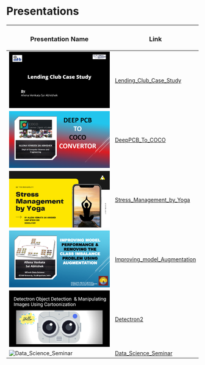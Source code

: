 # Presentations

| <h3><b>Presentation Name</b></h3> | <h3><b>Link</b></h3> |
|---|---|
| ![Lending_Club_Case_Study](https://github.com/avs-abhishek123/presentations/blob/9324b3be9a9a79e648b538fa58e5d70887855d4e/images/Lending_Club_Case_Study.png) | [Lending_Club_Case_Study](https://github.com/avs-abhishek123/presentations/blob/main/Lending_Club_Case_Study.pdf) |
| ![DeepPCB_To_COCO](https://github.com/avs-abhishek123/presentations/blob/c438c02bdf900fde9e5ab5a5a4a502045e6ff1ca/images/DeepPCB_To_COCO.png) | [DeepPCB_To_COCO](https://github.com/avs-abhishek123/presentations/blob/main/DeepPCB_To_COCO.pdf) |
| ![Stress_Management_by_Yoga](https://github.com/avs-abhishek123/presentations/blob/9324b3be9a9a79e648b538fa58e5d70887855d4e/images/Stress_Management_By_Yoga.png) | [Stress_Management_by_Yoga](https://github.com/avs-abhishek123/presentations/blob/main/Stress_Management_by_Yoga.pdf) |
| ![Improving_model_performance_&_removing_the_class_imbalance_problem_using_Augmentation](https://github.com/avs-abhishek123/presentations/blob/41ff8d2245f5ac2d9be8e251fc7b5fda0fb03888/images/Improving_model_performance_removing_the_class_imbalance_problem_using_Augmentation.png) | [Improving_model_Augmentation](https://github.com/avs-abhishek123/presentations/blob/main/Improving_model_performance_removing_the_class_imbalance_problem_using_Augmentation.pdf) |
| ![Detectron2 Object Detection](https://github.com/avs-abhishek123/presentations/blob/6085ddf10fb937f8a0993b59c193e03fee8d511d/images/detectron2.png) | [Detectron2](https://github.com/avs-abhishek123/presentations/blob/main/Detectron2_object_detection.pdf) |
| ![Data_Science_Seminar]() | [Data_Science_Seminar]() |

